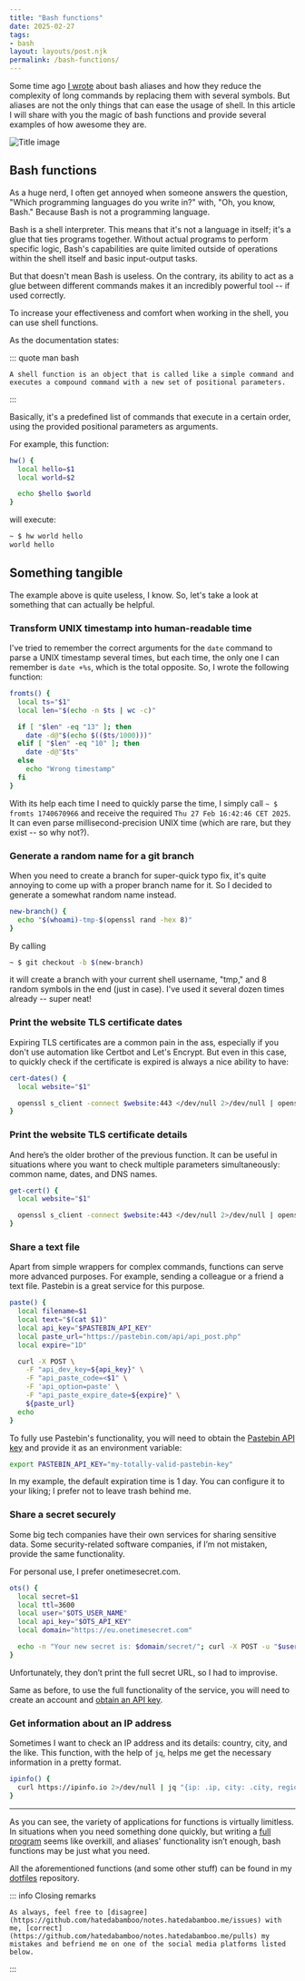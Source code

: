 ```yaml
---
title: "Bash functions"
date: 2025-02-27
tags:
- bash
layout: layouts/post.njk
permalink: /bash-functions/
---
```

Some time ago [I wrote](https://notes.hatedabamboo.me/bash-aliases/) about bash aliases and how they reduce the complexity of long commands by replacing them with several symbols. But aliases are not the only things that can ease the usage of shell. In this article I will share with you the magic of bash functions and provide several examples of how awesome they are.

<!-- more -->

![Title image](/assets/bash-functions.webp)

## Bash functions

As a huge nerd, I often get annoyed when someone answers the question, "Which programming languages do you write in?" with, "Oh, you know, Bash." Because Bash is not a programming language.

Bash is a shell interpreter. This means that it's not a language in itself; it's a glue that ties programs together. Without actual programs to perform specific logic, Bash's capabilities are quite limited outside of operations within the shell itself and basic input-output tasks.

But that doesn't mean Bash is useless. On the contrary, its ability to act as a glue between different commands makes it an incredibly powerful tool -- if used correctly.

To increase your effectiveness and comfort when working in the shell, you can use shell functions.

As the documentation states:

::: quote man bash

    A shell function is an object that is called like a simple command and executes a compound command with a new set of positional parameters.

:::

Basically, it's a predefined list of commands that execute in a certain order, using the provided positional parameters as arguments.

For example, this function:

```bash
hw() {
  local hello=$1
  local world=$2

  echo $hello $world
}
```

will execute:

```bash
~ $ hw world hello
world hello
```

## Something tangible

The example above is quite useless, I know. So, let's take a look at something that can actually be helpful.

### Transform UNIX timestamp into human-readable time

I've tried to remember the correct arguments for the `date` command to parse a UNIX timestamp several times, but each time, the only one I can remember is `date +%s`, which is the total opposite. So, I wrote the following function:

```bash
fromts() {
  local ts="$1"
  local len="$(echo -n $ts | wc -c)"

  if [ "$len" -eq "13" ]; then
    date -d@"$(echo $(($ts/1000)))"
  elif [ "$len" -eq "10" ]; then
    date -d@"$ts"
  else
    echo "Wrong timestamp"
  fi
}
```

With its help each time I need to quickly parse the time, I simply call `~ $ fromts 1740670966` and receive the required `Thu 27 Feb 16:42:46 CET 2025`. It can even parse millisecond-precision UNIX time (which are rare, but they exist -- so why not?).

### Generate a random name for a git branch

When you need to create a branch for super-quick typo fix, it's quite annoying to come up with a proper branch name for it. So I decided to generate a somewhat random name instead.

```bash
new-branch() {
  echo "$(whoami)-tmp-$(openssl rand -hex 8)"
}

```
By calling

```bash
~ $ git checkout -b $(new-branch)
```

it will create a branch with your current shell username, "tmp," and 8 random symbols in the end (just in case). I've used it several dozen times already -- super neat!

### Print the website TLS certificate dates

Expiring TLS certificates are a common pain in the ass, especially if you don't use automation like Certbot and Let's Encrypt. But even in this case, to quickly check if the certificate is expired is always a nice ability to have:

```bash
cert-dates() {
  local website="$1"

  openssl s_client -connect $website:443 </dev/null 2>/dev/null | openssl x509 -noout -dates
}
```

### Print the website TLS certificate details

And here’s the older brother of the previous function. It can be useful in situations where you want to check multiple parameters simultaneously: common name, dates, and DNS names.

```bash
get-cert() {
  local website="$1"

  openssl s_client -connect $website:443 </dev/null 2>/dev/null | openssl x509 -noout -text
}
```

### Share a text file

Apart from simple wrappers for complex commands, functions can serve more advanced purposes. For example, sending a colleague or a friend a text file. Pastebin is a great service for this purpose.

```bash
paste() {
  local filename=$1
  local text="$(cat $1)"
  local api_key="$PASTEBIN_API_KEY"
  local paste_url="https://pastebin.com/api/api_post.php"
  local expire="1D"

  curl -X POST \
    -F "api_dev_key=${api_key}" \
    -F "api_paste_code=<$1" \
    -F 'api_option=paste' \
    -F "api_paste_expire_date=${expire}" \
    ${paste_url}
  echo
}

```

To fully use Pastebin's functionality, you will need to obtain the [Pastebin API key](https://pastebin.com/doc_api#1) and provide it as an environment variable:

```bash
export PASTEBIN_API_KEY="my-totally-valid-pastebin-key"
```

In my example, the default expiration time is 1 day. You can configure it to your liking; I prefer not to leave trash behind me.

### Share a secret securely

Some big tech companies have their own services for sharing sensitive data. Some security-related software companies, if I’m not mistaken, provide the same functionality.

For personal use, I prefer onetimesecret.com.

```bash
ots() {
  local secret=$1
  local ttl=3600
  local user="$OTS_USER_NAME"
  local api_key="$OTS_API_KEY"
  local domain="https://eu.onetimesecret.com"

  echo -n "Your new secret is: $domain/secret/"; curl -X POST -u "$user:$api_key" -d "secret=$secret&ttl=$ttl" "$domain/api/v1/share" 2>/dev/null | jq -r .secret_key
}
```

Unfortunately, they don’t print the full secret URL, so I had to improvise.

Same as before, to use the full functionality of the service, you will need to create an account and [obtain an API key](https://docs.onetimesecret.com/docs/rest-api).

### Get information about an IP address

Sometimes I want to check an IP address and its details: country, city, and the like. This function, with the help of `jq`, helps me get the necessary information in a pretty format.

```bash
ipinfo() {
  curl https://ipinfo.io 2>/dev/null | jq "{ip: .ip, city: .city, region: .region, country: .country, timezone: .timezone}"
}
```

---

As you can see, the variety of applications for functions is virtually limitless. In situations when you need something done quickly, but writing a [full program](https://github.com/hatedabamboo/jeeves) seems like overkill, and aliases' functionality isn’t enough, bash functions may be just what you need.

All the aforementioned functions (and some other stuff) can be found in my [dotfiles](https://github.com/hatedabamboo/dotfiles) repository.

::: info Closing remarks

    As always, feel free to [disagree](https://github.com/hatedabamboo/notes.hatedabamboo.me/issues) with me, [correct](https://github.com/hatedabamboo/notes.hatedabamboo.me/pulls) my mistakes and befriend me on one of the social media platforms listed below.

:::
